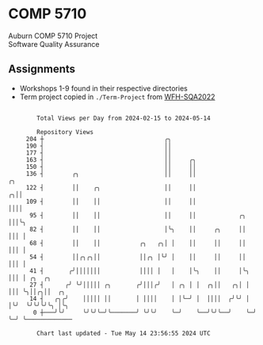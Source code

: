 # COMP 5710
Auburn COMP 5710 Project  
Software Quality Assurance

## Assignments
- Workshops 1-9 found in their respective directories
- Term project copied in `./Term-Project` from [WFH-SQA2022](https://github.com/wumphlett/WFH-SQA2022-AUBURN)

```

        Total Views per Day from 2024-02-15 to 2024-05-14

        Repository Views
     204 ┼                                  ╭╮
     190 ┤                                  ││
     177 ┤                                  ││
     163 ┤                                  ││     ╭╮
     150 ┤                                  ││     ││
     136 ┤        ╭╮                        ││     ││                  ╭╮
     122 ┤        ││    ╭╮                  ││     ││                ╭╮││
     109 ┤        ││    ││                  ││     ││                ││││
      95 ┤        ││    ││                  ││     ││            ╭╮  │││╰╮
      82 ┤        ││    ││                  │╰╮    ││     ╭╮     ││  │││ │
      68 ┤        ││    ││           ╭╮   ╭╮│ │    ││     ││     ││  │││ │
      54 ┤        ││╭╮╭╮││           ││╭╮ │╰╯ │    ││     ││     ││  │││ │
      41 ┤       ╭╯│││││││           ││││ │   │    │╰╮    ││     │╰╮ │││ │ ╭╮  ╭╮
      27 ┤      ╭╯ ╰╯│││││ ╭╮       ╭╯│││╭╯   │ ╭╮ │ │  ╭╮││   ╭╮│ │ │││ ╰╮││╭╮││  ╭╮
      14 ┤   ╭╮╭╯    │││││ ││       │ ││││    │ │╰─╯ │  ││││  ╭╯╰╯ │ │╰╯  ╰╯╰╯╰╯╰╮ │╰╮
       0 ┼───╯╰╯     ╰╯╰╯╰─╯╰───────╯ ╰╯╰╯    ╰─╯    ╰──╯╰╯╰──╯    ╰─╯           ╰─╯ ╰─────────────

        Chart last updated - Tue May 14 23:56:55 2024 UTC
        
```
